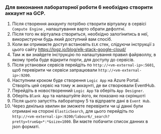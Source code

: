 ### Для виконання лабораторної роботи 6 необхідно створити аккаунт на GCP.
   1. Після створення аккаунту потрібно створити віртуалку в сервісі `Compute Engine` , налаштування варто обрати дефолтні.
   2. Після того як віртуалка створиться, необхідно залогінитись в неї, використуючи будь який доступний вам спосіб.
   3. Коли ви отримаєте доступ встановіть `ELK` стек, слідуючи інструкції з цього сайту https://logz.io/blog/elk-stack-google-cloud/
   4. Там ж ви знайдете інструкцію по налаштування правил файрволлу, в якому треба буде відкрити порти, для доступу до сервісів.
   5. Після установки сервісів перейдіть по `http://<vm-external-ip>:5601`, щоб перевірити чи сервіси запрацювали `http://<vm-external-ip>:9200`.
   6. Наступним кроком буде створення `Logic App` на Azure Portal. Створіть цей сервіс на тому ж аккаунті, де ви створювали EventHub.
   7. Перейдіть в новостворенний `Logic App` та оберіть `App Designer`.
   8. Оберіть `Blank App` та налаштуйте його, як показано на скріншоті
   9. Після цього запустіть лабораторну 5 та відправте дані в `Event Hub`.
   10. Через декілька хвилин ви зможете перевірити чи ці данні були отримані на стороні `ElasticSearch`, для цього перейдіть по
    `http://<vm-external-ip>:9200/labour6/_search?pretty=true&q=*:*&size=1000`. Ви маєте побачити список данних в json форматі.
